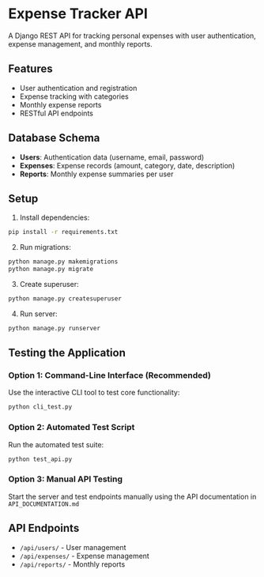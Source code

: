 # Expense Tracker API

A Django REST API for tracking personal expenses with user authentication, expense management, and monthly reports.

## Features

- User authentication and registration
- Expense tracking with categories
- Monthly expense reports
- RESTful API endpoints

## Database Schema

- **Users**: Authentication data (username, email, password)
- **Expenses**: Expense records (amount, category, date, description)
- **Reports**: Monthly expense summaries per user

## Setup

1. Install dependencies:
```bash
pip install -r requirements.txt
```

2. Run migrations:
```bash
python manage.py makemigrations
python manage.py migrate
```

3. Create superuser:
```bash
python manage.py createsuperuser
```

4. Run server:
```bash
python manage.py runserver
```

## Testing the Application

### Option 1: Command-Line Interface (Recommended)
Use the interactive CLI tool to test core functionality:
```bash
python cli_test.py
```

### Option 2: Automated Test Script
Run the automated test suite:
```bash
python test_api.py
```

### Option 3: Manual API Testing
Start the server and test endpoints manually using the API documentation in `API_DOCUMENTATION.md`

## API Endpoints

- `/api/users/` - User management
- `/api/expenses/` - Expense management
- `/api/reports/` - Monthly reports
